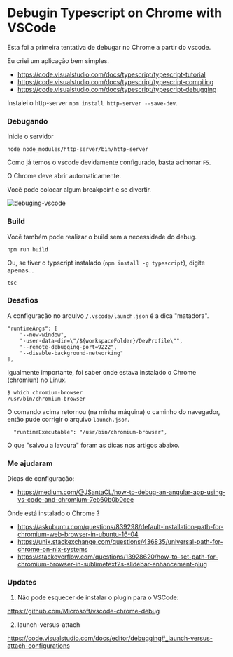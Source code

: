 # Debugin Typescript on Chrome with VSCode

Esta foi a primeira tentativa de debugar no Chrome a partir do vscode.

Eu criei um aplicação bem simples.

- https://code.visualstudio.com/docs/typescript/typescript-tutorial
- https://code.visualstudio.com/docs/typescript/typescript-compiling
- https://code.visualstudio.com/docs/typescript/typescript-debugging

Instalei o http-server `npm install http-server --save-dev`.

### Debugando

Inicie o servidor

    node node_modules/http-server/bin/http-server

Como já temos o vscode devidamente configurado, basta acinonar `F5`.

O Chrome deve abrir automaticamente.

Você pode colocar algum breakpoint e se divertir.

![debuging-vscode](https://user-images.githubusercontent.com/1257048/88119216-27b61a00-cb96-11ea-996b-be37c70d3e43.png)


### Build

Você também pode realizar o build sem a necessidade do debug.

    npm run build

Ou, se tiver o typscript instalado (`npm install -g typescript`), digite apenas...

    tsc


### Desafios

A configuração no arquivo `/.vscode/launch.json` é a dica "matadora".

    "runtimeArgs": [
        "--new-window",
        "-user-data-dir=\"/${workspaceFolder}/DevProfile\"",
        "--remote-debugging-port=9222",
        "--disable-background-networking"
    ],

Igualmente importante, foi saber onde estava instalado o Chrome (chromiun) no Linux.

    $ which chromium-browser
    /usr/bin/chromium-browser

O comando acima retornou (na minha máquina) o caminho do navegador, então pude corrigir o
arquivo `launch.json`.

      "runtimeExecutable": "/usr/bin/chromium-browser",

O que "salvou a lavoura" foram as dicas nos artigos abaixo.

### Me ajudaram

Dicas de configuração:

- https://medium.com/@JSantaCL/how-to-debug-an-angular-app-using-vs-code-and-chromium-7eb60b0b0cee

Onde está instalado o Chrome ?

- https://askubuntu.com/questions/839298/default-installation-path-for-chromium-web-browser-in-ubuntu-16-04
- https://unix.stackexchange.com/questions/436835/universal-path-for-chrome-on-nix-systems
- https://stackoverflow.com/questions/13928620/how-to-set-path-for-chromium-browser-in-sublimetext2s-slidebar-enhancement-plug


### Updates

1) Não pode esquecer de instalar o plugin para o VSCode:

https://github.com/Microsoft/vscode-chrome-debug


2) launch-versus-attach

https://code.visualstudio.com/docs/editor/debugging#_launch-versus-attach-configurations